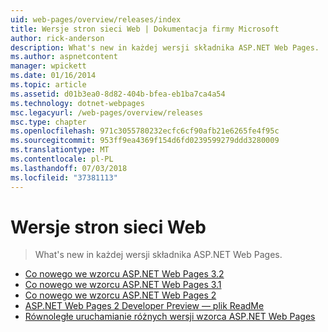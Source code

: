 ```yaml
---
uid: web-pages/overview/releases/index
title: Wersje stron sieci Web | Dokumentacja firmy Microsoft
author: rick-anderson
description: What's new in każdej wersji składnika ASP.NET Web Pages.
ms.author: aspnetcontent
manager: wpickett
ms.date: 01/16/2014
ms.topic: article
ms.assetid: d01b3ea0-8d82-404b-bfea-eb1ba7ca4a54
ms.technology: dotnet-webpages
msc.legacyurl: /web-pages/overview/releases
msc.type: chapter
ms.openlocfilehash: 971c3055780232ecfc6cf90afb21e6265fe4f95c
ms.sourcegitcommit: 953ff9ea4369f154d6fd0239599279ddd3280009
ms.translationtype: MT
ms.contentlocale: pl-PL
ms.lasthandoff: 07/03/2018
ms.locfileid: "37381113"
---
```

<a name="web-pages-releases"></a>Wersje stron sieci Web
====================
> What's new in każdej wersji składnika ASP.NET Web Pages.


- [Co nowego we wzorcu ASP.NET Web Pages 3.2](whats-new-in-aspnet-web-pages-32.md)
- [Co nowego we wzorcu ASP.NET Web Pages 3.1](whats-new-aspnet-web-pages-31.md)
- [Co nowego we wzorcu ASP.NET Web Pages 2](top-features-in-web-pages-2.md)
- [ASP.NET Web Pages 2 Developer Preview — plik ReadMe](aspnet-web-pages-2-developer-preview-readme.md)
- [Równoległe uruchamianie różnych wersji wzorca ASP.NET Web Pages](running-v1-and-v2-sites-side-by-side.md)
